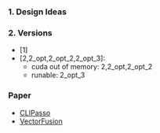 ### 1. Design Ideas

### 2. Versions
- [1] 
- [2,2_opt,2_opt_2,2_opt_3]:
    - cuda out of memory: 2,2_opt,2_opt_2
    - runable: 2_opt_3

### Paper
* [CLIPasso](../../paper/CLIPasso/)
* [VectorFusion](../../paper/VectorFusion/)